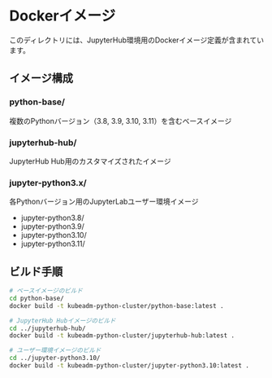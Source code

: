 # Dockerイメージ

このディレクトリには、JupyterHub環境用のDockerイメージ定義が含まれています。

## イメージ構成

### python-base/
複数のPythonバージョン（3.8, 3.9, 3.10, 3.11）を含むベースイメージ

### jupyterhub-hub/
JupyterHub Hub用のカスタマイズされたイメージ

### jupyter-python3.x/
各Pythonバージョン用のJupyterLabユーザー環境イメージ
- jupyter-python3.8/
- jupyter-python3.9/
- jupyter-python3.10/
- jupyter-python3.11/

## ビルド手順

```bash
# ベースイメージのビルド
cd python-base/
docker build -t kubeadm-python-cluster/python-base:latest .

# JupyterHub Hubイメージのビルド
cd ../jupyterhub-hub/
docker build -t kubeadm-python-cluster/jupyterhub-hub:latest .

# ユーザー環境イメージのビルド
cd ../jupyter-python3.10/
docker build -t kubeadm-python-cluster/jupyter-python3.10:latest .
```